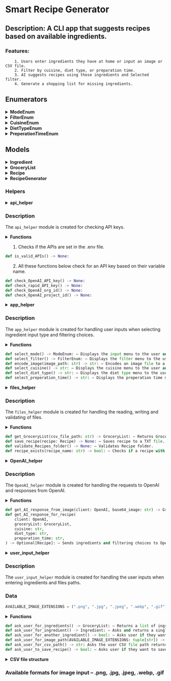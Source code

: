 # Smart Recipe Generator

## Description: A CLI app that suggests recipes based on available ingredients.

### Features:
        1. Users enter ingredients they have at home or input an image or CSV file.
        2. Filter by cuisine, diet type, or preparation time.
        3. AI suggests recipes using those ingredients and Selected filter.
        4. Generate a shopping list for missing ingredients.

## Enumerators
<details>
<summary><strong>ModeEnum</strong></summary>

### Description
The `ModeEnum` enumerator defines available modes for entering ingredients.

### Values

- **MANUAL_INPUT** – Allows the user to enter ingredients manually.
- **IMAGE_INPUT** – Allows the user to provide an image from which ingredients are extracted.
- **FILE_INPUT** – Allows the user to provide a .csv file from which ingredients are read.
- **EXIT** – Allows the user to exit the Recipe generator app.
</details>

<details>
<summary><strong>FilterEnum</strong></summary>

### Description
The `FilterEnum` enumerator defines available filtering types.

### Values

- **CUISINE** – Allows the user to select from available cuisines.
- **DIET_TYPE** – Allows the user to select from available diet types.
- **PREPERATION_TIME** – Allows the user to select from available preperation times.
- **STOP_CHOOSING** – Allows the user to stop choosing filtering types.
</details>

<details>
<summary><strong>CuisineEnum</strong></summary>

### Description
The `CuisineEnum` enumerator defines available Cuisines in the app.

### Values

- **AMERICAN** – Sets the Cuisine value to be American.
- **MEXICAN** – Sets the Cuisine value to be Mexican.
- **ITALIAN** – Sets the Cuisine value to be Italian.
- **LITHUANIAN** – Sets the Cuisine value to be Lithuanian.
- **NONE** - Sets the Cuisine value to be None.
</details>

<details>
<summary><strong>DietTypeEnum</strong></summary>

### Description
The `DietTypeEnum` enumerator defines available diet types in the app.

### Values

- **VEGAN** – Sets the Diet Type value to be Vegan.
- **VEGETARIAN** – Sets the Diet Type value to be Vegetarian.
- **KETO** – Sets the Diet Type value to be Keto.
- **NONE** - Sets the Diet Type value to be None.
</details>

<details>
<summary><strong>PreperationTimeEnum</strong></summary>

### Description
The `PreperationTimeEnum` enumerator defines available preperation times in the app.

### Values

- **QUICK** – Sets the Preperation Time value to be Quick.
- **MODERATE** – Sets the Preperation Time value to be Moderate.
- **LONG** – Sets the Preperation Time value to be Long.
- **NONE** - Sets the Preperation Time value to be None.
</details>

## Models
<details>
<summary><strong>Ingredient</strong></summary>

### Data
- **name** – Name of the ingredient.

</details>

<details>
<summary><strong>GroceryList</strong></summary>

### Data
- **ingredients** – list of ingredients from Ingredient class.

</details>

<details>
<summary><strong>Recipe</strong></summary>

### Data
- **name** – Name of the recipe.
- **ingredients** – a GroceryList class.
- **instructions** - a list of strings that is an individual step in instructions.

</details>

<details>
<summary><strong>RecipeGenerator</strong></summary>

### Data
- **client** – An OpenAI object.
- **grocery_list** – a GroceryList class.
- **filters** - a dictionary of FilterEnum and its value.

<details>
<summary><strong>Methods</strong></summary>

1. Setter for grocery list:
```python
def set_grocery_list(self, grocery_list: GroceryList):
    """Sets the grocery list based on user input (manual, image, or CSV)."""

    self.grocery_list = grocery_list
```

2. Setter for filters:
```python
def set_filter(self, filter_type: FilterEnum, value: str):
    """Applies a filter based on user selection."""

    if filter_type in self.filters:
        self.filters[filter_type] = value
```

3. Generate recipe based on grocery list and filters:
```python
def generate_recipe(self) -> Recipe:
    """Uses OpenAI to generate a recipe based on current ingredients and filters."""

    try:
        recipe = OpenAI_helper.get_AI_response_for_recipe(
            self.client,
            self.grocery_list,
            self.filters[FilterEnum.CUISINE],
            self.filters[FilterEnum.DIET_TYPE],
            self.filters[FilterEnum.PREPERATION_TIME],
        )
        return recipe
    except IndexError:
        print("AI failed to generate a valid recipe! Please try again.")
        return None
```

4. A method to get missing ingredients list for the generated recipe:
```python
def get_shopping_list(self, recipe: Recipe) -> GroceryList:
    """
    Compares the generated recipe's ingredients with the user's available ingredients
    and returns a grocery list of missing ingredients.
    """
    missing_ingredients = [
        ingredient
        for ingredient in recipe.ingredients.ingredients
        if ingredient not in self.grocery_list.ingredients
    ]
    return GroceryList(missing_ingredients)
```
</details>
</details>

### Helpers
<details>
<summary><strong>api_helper</strong><summary>

### Description
The `api_helper` module is created for checking API keys.

<details>
<summary><strong>Functions</strong></strong>

1. Checks if the APIs are set in the .env file.
```python 
def is_valid_APIs() -> None:
```
2. All these functions below check for an API key based on their variable name.
```python
def check_OpenAI_API_key() -> None:
def check_rapid_API_key() -> None:
def check_OpenAI_org_id() -> None:
def check_OpenAI_project_id() -> None:
```
</details>
</details>

<details>
<summary><strong>app_helper</strong><summary>

### Description
The `app_helper` module is created for handling user inputs when selecting ingredient input type and filtering choices.

<details>
<summary><strong>Functions</strong></strong>

```python
def select_mode() -> ModeEnum: – Displays the input menu to the user and returns selected mode.
def select_filter() -> FilterEnum: – Displays the filter menu to the user and returns Filter type.
def encode_image(image_path: str) -> str: – Encodes an image file to a Base64 string.
def select_cuisine() -> str: – Displays the cuisine menu to the user and returns selected cuisine.
def select_diet_type() -> str: – Displays the diet type menu to the user and returns selected diet type.
def select_preperation_time() -> str: – Displays the preperation time menu to the user and returns selected preperation time.
```
</details>
</details>

<details>
<summary><strong>files_helper</strong><summary>

### Description
The `files_helper` module is created for handling the reading, writing and validating of files.

<details>
<summary><strong>Functions</strong></strong>

```python
def get_GroceryList(csv_file_path: str) -> GroceryList: – Returns GroceryList from a CSV file.
def save_recipe(recipe: Recipe) -> None: – Saves recipe to a TXT file.
def validate_Recipes_folder() -> None: – Validates Recipe folder.
def recipe_exists(recipe_name: str) -> bool: – Checks if a recipe with given name already exists.
```
</details>
</details>

<details>
<summary><strong>OpenAI_helper</strong><summary>

### Description
The `OpenAI_helper` module is created for handling the requests to OpenAI and responses from OpenAI.

<details>
<summary><strong>Functions</strong></strong>

```python
def get_AI_response_from_image(client: OpenAI, base64_image: str) -> GroceryList: – Sends an image to OpenAI API and returns the AI response.
def get_AI_response_for_recipe(
    client: OpenAI,
    groceryList: GroceryList,
    cuisine: str,
    diet_type: str,
    preparation_time: str,
) -> Optional[Recipe]: – Sends ingredients and filtering choices to OpenAI API and returns the AI generated recipe.
```
</details>
</details>

<details>
<summary><strong>user_input_helper</strong><summary>

### Description
The `user_input_helper` module is created for handling the user inputs when entering ingredients and files paths.

### Data
```python 
AVAILABLE_IMAGE_EXTENSIONS = (".png", ".jpg", ".jpeg", ".webp", ".gif")
```

<details>
<summary><strong>Functions</strong></strong>

```python
def ask_user_for_ingredients() -> GroceryList: – Returns a list of ingredients (GroceryList class).
def ask_user_for_ingredient() -> Ingredient: – Asks and returns a single ingredient.
def ask_user_for_another_ingredient() -> bool: – Asks user if they want to enter another ingredient and returns boolean value.
def ask_user_for_image_path(AVAILABLE_IMAGE_EXTENSIONS: tuple[str]) -> str: – Asks user the image path returns the image path.
def ask_user_for_csv_path() -> str: Asks the user CSV file path returns the CSV file path.
def ask_user_to_save_recipe() -> bool: – Asks user if they want to save recipe and returns boolean value.
```
</details>
</details>

<details>
<summary><strong>CSV file structure</strong></summary>
```csv
Tomato
Apple
Cucumber
Broccoli
Orange
Eggs
Meat
Yogurt
```
</details>

### Available formats for image input – .png, .jpg, .jpeg, .webp, .gif


